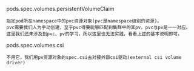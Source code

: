 
pods.spec.volumes.persistentVolumeClaim
```
指定pod所在namespace中的pvc资源对象(pvc是namespace级别的资源)。
pvc需要我们人为手动创建，至于pvc得要能够匹配到集群中的某pv，pvc与pv是一一对应。
这里我们还未涉及到pvc、pv的学习，所以这里也无法实践，看看上述的基本说明即可。
```

pods.spec.volumes.csi
```
不用它，我们用pv资源对象的spec.csi去对接外部csi驱动(external csi volume driver)
```

